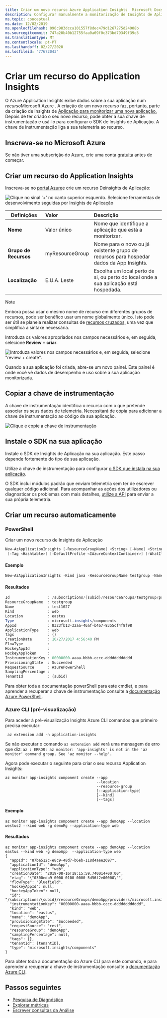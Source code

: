 ```yaml
---
title: Criar um novo recurso Azure Application Insights  Microsoft Docs
description: Configurar manualmente a monitorização de Insights de Aplicação para uma nova aplicação ao vivo.
ms.topic: conceptual
ms.date: 12/02/2019
ms.openlocfilehash: 090c983dcca101557f8dec479d1267275d24908b
ms.sourcegitcommit: 747a20b40b12755faa0a69f0c373bd79349f39e3
ms.translationtype: MT
ms.contentlocale: pt-PT
ms.lasthandoff: 02/27/2020
ms.locfileid: "77672043"
---
```

# <a name="create-an-application-insights-resource"></a>Criar um recurso do Application Insights

O Azure Application Insights exibe dados sobre a sua aplicação num *recurso*Microsoft Azure . A criação de um novo recurso faz, portanto, parte da criação de Insights de [Aplicação para monitorizar uma nova aplicação.][start] Depois de ter criado o seu novo recurso, pode obter a sua chave de instrumentação e usá-lo para configurar o SDK de Insights de Aplicação. A chave de instrumentação liga a sua telemetria ao recurso.

## <a name="sign-in-to-microsoft-azure"></a>Inscreva-se no Microsoft Azure

Se não tiver uma subscrição do Azure, crie uma conta [gratuita](https://azure.microsoft.com/free/) antes de começar.

## <a name="create-an-application-insights-resource"></a>Criar um recurso do Application Insights

Inscreva-se no [portal Azure](https://portal.azure.com)e crie um recurso Deinsights de Aplicação:

![Clique no sinal '+' no canto superior esquerdo. Selecione ferramentas de desenvolvimento seguidas por Insights de Aplicação](./media/create-new-resource/new-app-insights.png)

   | Definições        |  Valor           | Descrição  |
   | ------------- |:-------------|:-----|
   | **Nome**      | Valor único | Nome que identifique a aplicação que está a monitorizar. |
   | **Grupo de Recursos**     | myResourceGroup      | Nome para o novo ou já existente grupo de recursos para hospedar dados da App Insights. |
   | **Localização** | E.U.A. Leste | Escolha um local perto de si, ou perto do local onde a sua aplicação está hospedada. |

> [!NOTE]
> Embora possa usar o mesmo nome de recurso em diferentes grupos de recursos, pode ser benéfico usar um nome globalmente único. Isto pode ser útil se planeia realizar consultas de [recursos cruzados,](https://docs.microsoft.com/azure/azure-monitor/log-query/cross-workspace-query#identifying-an-application) uma vez que simplifica a sintaxe necessária.

Introduza os valores apropriados nos campos necessários e, em seguida, selecione **Review + criar**.

![Introduza valores nos campos necessários e, em seguida, selecione "review + create".](./media/create-new-resource/review-create.png)

Quando a sua aplicação foi criada, abre-se um novo painel. Este painel é onde você vê dados de desempenho e uso sobre a sua aplicação monitorizada. 

## <a name="copy-the-instrumentation-key"></a>Copiar a chave de instrumentação

A chave de instrumentação identifica o recurso com o que pretende associar os seus dados de telemetria. Necessitará de cópia para adicionar a chave de instrumentação ao código da sua aplicação.

![Clique e copie a chave de instrumentação](./media/create-new-resource/instrumentation-key.png)

## <a name="install-the-sdk-in-your-app"></a>Instale o SDK na sua aplicação

Instale o SDK de Insights de Aplicação na sua aplicação. Este passo depende fortemente do tipo de sua aplicação.

Utilize a chave de instrumentação para configurar [o SDK que instala na sua aplicação][start].

O SDK inclui módulos padrão que enviam telemetria sem ter de escrever qualquer código adicional. Para acompanhar as ações dos utilizadores ou diagnosticar os problemas com mais detalhes, [utilize a API][api] para enviar a sua própria telemetria.

## <a name="creating-a-resource-automatically"></a>Criar um recurso automaticamente

### <a name="powershell"></a>PowerShell

Criar um novo recurso de Insights de Aplicação

```powershell
New-AzApplicationInsights [-ResourceGroupName] <String> [-Name] <String> [-Location] <String> [-Kind <String>]
 [-Tag <Hashtable>] [-DefaultProfile <IAzureContextContainer>] [-WhatIf] [-Confirm] [<CommonParameters>]
```

#### <a name="example"></a>Exemplo

```powershell
New-AzApplicationInsights -Kind java -ResourceGroupName testgroup -Name test1027 -location eastus
```
#### <a name="results"></a>Resultados

```powershell
Id                 : /subscriptions/{subid}/resourceGroups/testgroup/providers/microsoft.insights/components/test1027
ResourceGroupName  : testgroup
Name               : test1027
Kind               : web
Location           : eastus
Type               : microsoft.insights/components
AppId              : 8323fb13-32aa-46af-b467-8355cf4f8f98
ApplicationType    : web
Tags               : {}
CreationDate       : 10/27/2017 4:56:40 PM
FlowType           :
HockeyAppId        :
HockeyAppToken     :
InstrumentationKey : 00000000-aaaa-bbbb-cccc-dddddddddddd
ProvisioningState  : Succeeded
RequestSource      : AzurePowerShell
SamplingPercentage :
TenantId           : {subid}
```

Para obter toda a documentação powerShell para este cmdlet, e para aprender a recuperar a chave de instrumentação consulte a [documentação Azure PowerShell](https://docs.microsoft.com/powershell/module/az.applicationinsights/new-azapplicationinsights?view=azps-2.5.0).

### <a name="azure-cli-preview"></a>Azure CLI (pré-visualização)

Para aceder à pré-visualização Insights Azure CLI comandos que primeiro precisa executar:

```azurecli
 az extension add -n application-insights
```

Se não executar o comando `az extension add` verá uma mensagem de erro que diz: `az : ERROR: az monitor: 'app-insights' is not in the 'az monitor' command group. See 'az monitor --help'.`

Agora pode executar o seguinte para criar o seu recurso Application Insights:

```azurecli
az monitor app-insights component create --app
                                         --location
                                         --resource-group
                                         [--application-type]
                                         [--kind]
                                         [--tags]
```

#### <a name="example"></a>Exemplo

```azurecli
az monitor app-insights component create --app demoApp --location westus2 --kind web -g demoRg --application-type web
```

#### <a name="results"></a>Resultados

```azurecli
az monitor app-insights component create --app demoApp --location eastus --kind web -g demoApp  --application-type web
{
  "appId": "87ba512c-e8c9-48d7-b6eb-118d4aee2697",
  "applicationId": "demoApp",
  "applicationType": "web",
  "creationDate": "2019-08-16T18:15:59.740014+00:00",
  "etag": "\"0300edb9-0000-0100-0000-5d56f2e00000\"",
  "flowType": "Bluefield",
  "hockeyAppId": null,
  "hockeyAppToken": null,
  "id": "/subscriptions/{subid}/resourceGroups/demoApp/providers/microsoft.insights/components/demoApp",
  "instrumentationKey": "00000000-aaaa-bbbb-cccc-dddddddddddd",
  "kind": "web",
  "location": "eastus",
  "name": "demoApp",
  "provisioningState": "Succeeded",
  "requestSource": "rest",
  "resourceGroup": "demoApp",
  "samplingPercentage": null,
  "tags": {},
  "tenantId": {tenantID},
  "type": "microsoft.insights/components"
}
```

Para obter toda a documentação do Azure CLI para este comando, e para aprender a recuperar a chave de instrumentação consulte a [documentação Azure CLI](https://docs.microsoft.com/cli/azure/ext/application-insights/monitor/app-insights/component?view=azure-cli-latest#ext-application-insights-az-monitor-app-insights-component-create).

## <a name="next-steps"></a>Passos seguintes
* [Pesquisa de Diagnóstico](../../azure-monitor/app/diagnostic-search.md)
* [Explorar métricas](../../azure-monitor/app/metrics-explorer.md)
* [Escrever consultas da Análise](../../azure-monitor/app/analytics.md)

<!--Link references-->

[api]: ../../azure-monitor/app/api-custom-events-metrics.md
[diagnostic]: ../../azure-monitor/app/diagnostic-search.md
[metrics]: ../../azure-monitor/app/metrics-explorer.md
[start]: ../../azure-monitor/app/app-insights-overview.md
